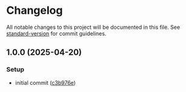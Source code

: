 # Changelog

All notable changes to this project will be documented in this file. See [standard-version](https://github.com/conventional-changelog/standard-version) for commit guidelines.

## 1.0.0 (2025-04-20)


### Setup

* initial commit ([c3b976e](https://github.com/enteocode/nestjs-mfa/commit/c3b976e21f5b8dbea958670a7bbf8497d5e2267e))
